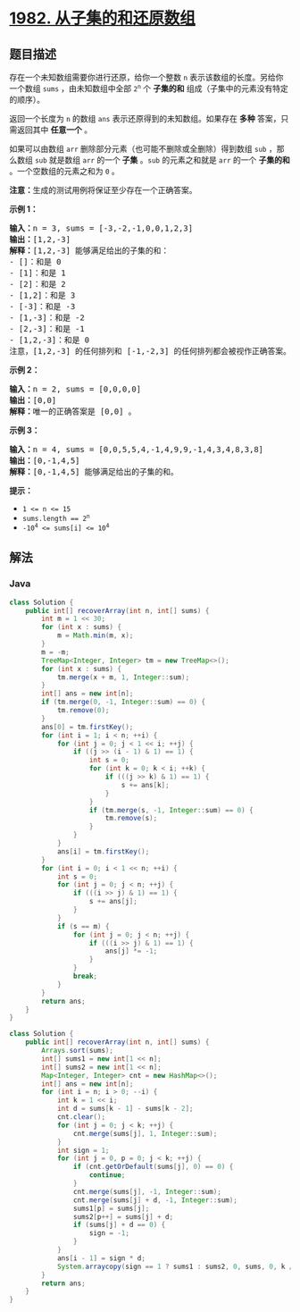 # [1982. 从子集的和还原数组](https://leetcode.cn/problems/find-array-given-subset-sums)

## 题目描述

<p>存在一个未知数组需要你进行还原，给你一个整数 <code>n</code> 表示该数组的长度。另给你一个数组 <code>sums</code> ，由未知数组中全部 <code>2<sup>n</sup></code> 个 <strong>子集的和</strong> 组成（子集中的元素没有特定的顺序）。</p>

<p>返回一个长度为 <code>n</code> 的数组<em> </em><code>ans</code><em> </em>表示还原得到的未知数组。如果存在 <strong>多种</strong> 答案，只需返回其中 <strong>任意一个</strong> 。</p>

<p>如果可以由数组 <code>arr</code> 删除部分元素（也可能不删除或全删除）得到数组 <code>sub</code> ，那么数组 <code>sub</code> 就是数组 <code>arr</code> 的一个<strong> 子集</strong> 。<code>sub</code> 的元素之和就是 <code>arr</code> 的一个 <strong>子集的和</strong> 。一个空数组的元素之和为 <code>0</code> 。</p>

<p><strong>注意：</strong>生成的测试用例将保证至少存在一个正确答案。</p>

<p><strong>示例 1：</strong></p>

<pre>
<strong>输入：</strong>n = 3, sums = [-3,-2,-1,0,0,1,2,3]
<strong>输出：</strong>[1,2,-3]
<strong>解释：</strong>[1,2,-3] 能够满足给出的子集的和：
- []：和是 0
- [1]：和是 1
- [2]：和是 2
- [1,2]：和是 3
- [-3]：和是 -3
- [1,-3]：和是 -2
- [2,-3]：和是 -1
- [1,2,-3]：和是 0
注意，[1,2,-3] 的任何排列和 [-1,-2,3] 的任何排列都会被视作正确答案。
</pre>

<p><strong>示例 2：</strong></p>

<pre>
<strong>输入：</strong>n = 2, sums = [0,0,0,0]
<strong>输出：</strong>[0,0]
<strong>解释：</strong>唯一的正确答案是 [0,0] 。
</pre>

<p><strong>示例 3：</strong></p>

<pre>
<strong>输入：</strong>n = 4, sums = [0,0,5,5,4,-1,4,9,9,-1,4,3,4,8,3,8]
<strong>输出：</strong>[0,-1,4,5]
<strong>解释：</strong>[0,-1,4,5] 能够满足给出的子集的和。
</pre>

<p><strong>提示：</strong></p>

<ul>
	<li><code>1 &lt;= n &lt;= 15</code></li>
	<li><code>sums.length == 2<sup>n</sup></code></li>
	<li><code>-10<sup>4</sup> &lt;= sums[i] &lt;= 10<sup>4</sup></code></li>
</ul>

## 解法

### **Java**

```java
class Solution {
    public int[] recoverArray(int n, int[] sums) {
        int m = 1 << 30;
        for (int x : sums) {
            m = Math.min(m, x);
        }
        m = -m;
        TreeMap<Integer, Integer> tm = new TreeMap<>();
        for (int x : sums) {
            tm.merge(x + m, 1, Integer::sum);
        }
        int[] ans = new int[n];
        if (tm.merge(0, -1, Integer::sum) == 0) {
            tm.remove(0);
        }
        ans[0] = tm.firstKey();
        for (int i = 1; i < n; ++i) {
            for (int j = 0; j < 1 << i; ++j) {
                if ((j >> (i - 1) & 1) == 1) {
                    int s = 0;
                    for (int k = 0; k < i; ++k) {
                        if (((j >> k) & 1) == 1) {
                            s += ans[k];
                        }
                    }
                    if (tm.merge(s, -1, Integer::sum) == 0) {
                        tm.remove(s);
                    }
                }
            }
            ans[i] = tm.firstKey();
        }
        for (int i = 0; i < 1 << n; ++i) {
            int s = 0;
            for (int j = 0; j < n; ++j) {
                if (((i >> j) & 1) == 1) {
                    s += ans[j];
                }
            }
            if (s == m) {
                for (int j = 0; j < n; ++j) {
                    if (((i >> j) & 1) == 1) {
                        ans[j] *= -1;
                    }
                }
                break;
            }
        }
        return ans;
    }
}
```

```java
class Solution {
    public int[] recoverArray(int n, int[] sums) {
        Arrays.sort(sums);
        int[] sums1 = new int[1 << n];
        int[] sums2 = new int[1 << n];
        Map<Integer, Integer> cnt = new HashMap<>();
        int[] ans = new int[n];
        for (int i = n; i > 0; --i) {
            int k = 1 << i;
            int d = sums[k - 1] - sums[k - 2];
            cnt.clear();
            for (int j = 0; j < k; ++j) {
                cnt.merge(sums[j], 1, Integer::sum);
            }
            int sign = 1;
            for (int j = 0, p = 0; j < k; ++j) {
                if (cnt.getOrDefault(sums[j], 0) == 0) {
                    continue;
                }
                cnt.merge(sums[j], -1, Integer::sum);
                cnt.merge(sums[j] + d, -1, Integer::sum);
                sums1[p] = sums[j];
                sums2[p++] = sums[j] + d;
                if (sums[j] + d == 0) {
                    sign = -1;
                }
            }
            ans[i - 1] = sign * d;
            System.arraycopy(sign == 1 ? sums1 : sums2, 0, sums, 0, k / 2);
        }
        return ans;
    }
}
```
